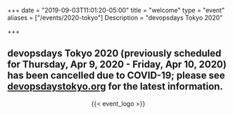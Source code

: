 +++
date = "2019-09-03T11:01:20-05:00"
title = "welcome"
type = "event"
aliases = ["/events/2020-tokyo"]
Description = "devopsdays Tokyo 2020"

+++


<h2>devopsdays Tokyo 2020 (previously scheduled for Thursday, Apr 9, 2020 - Friday, Apr 10, 2020) has been cancelled due to COVID-19; please see <a href="https://www.devopsdaystokyo.org/">devopsdaystokyo.org</a> for the latest information.</h2>

<div style="text-align:center;">
    {{< event_logo >}}
</div>

